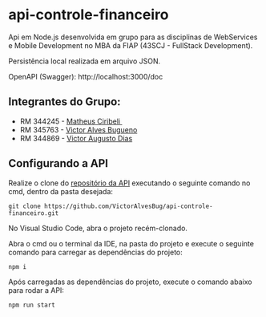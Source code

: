 # api-controle-financeiro

Api em Node.js desenvolvida em grupo para as disciplinas de WebServices e Mobile 
Development no MBA da FIAP (43SCJ - FullStack Development).

Persistência local realizada em arquivo JSON.

OpenAPI (Swagger): http://localhost:3000/doc

## Integrantes do Grupo:

<!-- - RM 344507 - <a target="_blank" rel="noopener" href="https://www.linkedin.com/in/ali-tannouri-neto-12aaa6110/">Ali Tannouri Neto</a> -->
<!-- - RM 345321 - <a target="_blank" rel="noopener" href="https://www.linkedin.com/in/pedrohrossi99/">Pedro Henrique Rossi</a> -->
- RM 344245 - <a target="_blank" rel="noopener" href="https://www.linkedin.com/in/matheus-ciribeli/">Matheus Ciribeli </a>
- RM 345763 - <a target="_blank" rel="noopener" href="https://www.linkedin.com/in/victor-alves-bugueno-122438144/">Victor Alves Bugueno</a>
- RM 344869 - <a target="_blank" rel="noopener" href="https://www.linkedin.com/in/victor-dias-6b505275/">Victor Augusto Dias</a>

## Configurando a API

Realize o clone do [repositório da API](https://github.com/VictorAlvesBug/api-controle-financeiro)
executando o seguinte comando no cmd, dentro da pasta desejada:

```bach
git clone https://github.com/VictorAlvesBug/api-controle-financeiro.git
```

No Visual Studio Code, abra o projeto recém-clonado.

Abra o cmd ou o terminal da IDE, na pasta do projeto e execute o seguinte comando para carregar as
dependências do projeto:

```bash
npm i
```

Após carregadas as dependências do projeto, execute o comando abaixo para rodar
a API:

```bash
npm run start
```